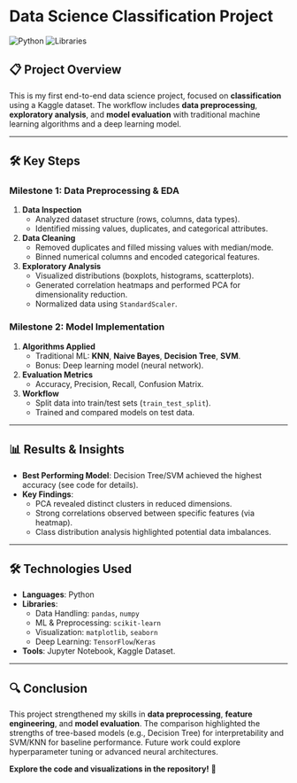 # Data Science Classification Project

![Python](https://img.shields.io/badge/Python-3.8%2B-blue)
![Libraries](https://img.shields.io/badge/Libraries-pandas%20|%20numpy%20|%20sklearn%20|%20matplotlib-lightgrey)

## 📋 Project Overview
This is my first end-to-end data science project, focused on **classification** using a Kaggle dataset. The workflow includes **data preprocessing**, **exploratory analysis**, and **model evaluation** with traditional machine learning algorithms and a deep learning model.

---

## 🛠️ Key Steps

### **Milestone 1: Data Preprocessing & EDA**
1. **Data Inspection**  
   - Analyzed dataset structure (rows, columns, data types).  
   - Identified missing values, duplicates, and categorical attributes.  
2. **Data Cleaning**  
   - Removed duplicates and filled missing values with median/mode.  
   - Binned numerical columns and encoded categorical features.  
3. **Exploratory Analysis**  
   - Visualized distributions (boxplots, histograms, scatterplots).  
   - Generated correlation heatmaps and performed PCA for dimensionality reduction.  
   - Normalized data using `StandardScaler`.

### **Milestone 2: Model Implementation**  
1. **Algorithms Applied**  
   - Traditional ML: **KNN**, **Naive Bayes**, **Decision Tree**, **SVM**.  
   - Bonus: Deep learning model (neural network).  
2. **Evaluation Metrics**  
   - Accuracy, Precision, Recall, Confusion Matrix.  
3. **Workflow**  
   - Split data into train/test sets (`train_test_split`).  
   - Trained and compared models on test data.  

---

## 📊 Results & Insights
- **Best Performing Model**: Decision Tree/SVM achieved the highest accuracy (see code for details).  
- **Key Findings**:  
  - PCA revealed distinct clusters in reduced dimensions.  
  - Strong correlations observed between specific features (via heatmap).  
  - Class distribution analysis highlighted potential data imbalances.  

---

## 🛠️ Technologies Used
- **Languages**: Python  
- **Libraries**:  
  - Data Handling: `pandas`, `numpy`  
  - ML & Preprocessing: `scikit-learn`  
  - Visualization: `matplotlib`, `seaborn`  
  - Deep Learning: `TensorFlow`/`Keras`  
- **Tools**: Jupyter Notebook, Kaggle Dataset.

---

## 🔍 Conclusion
This project strengthened my skills in **data preprocessing**, **feature engineering**, and **model evaluation**. The comparison highlighted the strengths of tree-based models (e.g., Decision Tree) for interpretability and SVM/KNN for baseline performance. Future work could explore hyperparameter tuning or advanced neural architectures.

**Explore the code and visualizations in the repository!** 🚀
